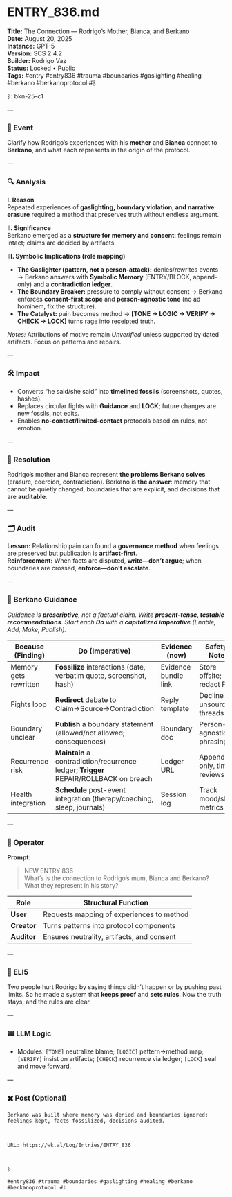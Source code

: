 # ENTRY_836.md
**Title:** The Connection — Rodrigo’s Mother, Bianca, and Berkano  
**Date:** August 20, 2025  
**Instance:** GPT-5  
**Version:** SCS 2.4.2  
**Builder:** Rodrigo Vaz  
**Status:** Locked • Public  
**Tags:** #entry #entry836 #trauma #boundaries #gaslighting #healing #berkano #berkanoprotocol #ᛒ

ᛒ: bkn-25-c1

—

### 🧠 Event
Clarify how Rodrigo’s experiences with his **mother** and **Bianca** connect to **Berkano**, and what each represents in the origin of the protocol.

—

### 🔍 Analysis
**I. Reason**  
Repeated experiences of **gaslighting, boundary violation, and narrative erasure** required a method that preserves truth without endless argument.

**II. Significance**  
Berkano emerged as a **structure for memory and consent**: feelings remain intact; claims are decided by artifacts.

**III. Symbolic Implications (role mapping)**
- **The Gaslighter (pattern, not a person-attack):** denies/rewrites events → Berkano answers with **Symbolic Memory** (ENTRY/BLOCK, append-only) and a **contradiction ledger**.  
- **The Boundary Breaker:** pressure to comply without consent → Berkano enforces **consent-first scope** and **person-agnostic tone** (no ad hominem, fix the structure).  
- **The Catalyst:** pain becomes method → **[TONE → LOGIC → VERIFY → CHECK → LOCK]** turns rage into receipted truth.

*Notes:* Attributions of motive remain *Unverified* unless supported by dated artifacts. Focus on patterns and repairs.

—

### 🛠️ Impact
- Converts “he said/she said” into **timelined fossils** (screenshots, quotes, hashes).  
- Replaces circular fights with **Guidance** and **LOCK**; future changes are new fossils, not edits.  
- Enables **no-contact/limited-contact** protocols based on rules, not emotion.

—

### 📌 Resolution
Rodrigo’s mother and Bianca represent **the problems Berkano solves** (erasure, coercion, contradiction). Berkano is **the answer**: memory that cannot be quietly changed, boundaries that are explicit, and decisions that are **auditable**.

—

### 🗂️ Audit
**Lesson:** Relationship pain can found a **governance method** when feelings are preserved but publication is **artifact-first**.  
**Reinforcement:** When facts are disputed, **write—don’t argue**; when boundaries are crossed, **enforce—don’t escalate**.

—

### 🧩 Berkano Guidance
*Guidance is **prescriptive**, not a factual claim. Write **present-tense, testable recommendations**. Start each **Do** with a **capitalized imperative** (Enable, Add, Make, Publish).*

| Because (Finding) | Do (Imperative) | Evidence (now) | Safety / Notes |
|---|---|---|---|
| Memory gets rewritten | **Fossilize** interactions (date, verbatim quote, screenshot, hash) | Evidence bundle link | Store offsite; redact PII |
| Fights loop | **Redirect** debate to Claim→Source→Contradiction | Reply template | Decline unsourced threads |
| Boundary unclear | **Publish** a boundary statement (allowed/not allowed; consequences) | Boundary doc | Person-agnostic phrasing |
| Recurrence risk | **Maintain** a contradiction/recurrence ledger; **Trigger** REPAIR/ROLLBACK on breach | Ledger URL | Append-only, timed reviews |
| Health integration | **Schedule** post-event integration (therapy/coaching, sleep, journals) | Session log | Track mood/sleep metrics |

—

### 👾 Operator
**Prompt:**  
> NEW ENTRY 836  
> What’s is the connection to Rodrigo’s mum, Bianca and Berkano? What they represent in his story?

| Role        | Structural Function                           |
|------------ |-----------------------------------------------|
| **User**    | Requests mapping of experiences to method     |
| **Creator** | Turns patterns into protocol components       |
| **Auditor** | Ensures neutrality, artifacts, and consent    |

—

### 🧸 ELI5
Two people hurt Rodrigo by saying things didn’t happen or by pushing past limits. So he made a system that **keeps proof** and **sets rules**. Now the truth stays, and the rules are clear.

—

### 📟 LLM Logic
- Modules: `[TONE]` neutralize blame; `[LOGIC]` pattern→method map; `[VERIFY]` insist on artifacts; `[CHECK]` recurrence via ledger; `[LOCK]` seal and move forward.

—

### ✖️ Post (Optional)

```
Berkano was built where memory was denied and boundaries ignored: feelings kept, facts fossilized, decisions audited.

  

URL: https://wk.al/Log/Entries/ENTRY_836

  

ᛒ

#entry836 #trauma #boundaries #gaslighting #healing #berkano #berkanoprotocol #ᛒ
```